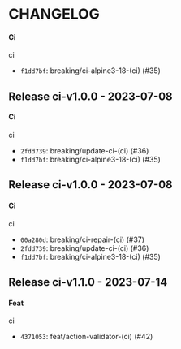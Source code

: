 # CHANGELOG

#### Ci
ci
- `f1dd7bf`: breaking/ci-alpine3-18-(ci) (#35)


## Release ci-v1.0.0 - 2023-07-08
#### Ci
ci
- `2fdd739`: breaking/update-ci-(ci) (#36)
- `f1dd7bf`: breaking/ci-alpine3-18-(ci) (#35)


## Release ci-v1.0.0 - 2023-07-08
#### Ci
ci
- `00a280d`: breaking/ci-repair-(ci) (#37)
- `2fdd739`: breaking/update-ci-(ci) (#36)
- `f1dd7bf`: breaking/ci-alpine3-18-(ci) (#35)


## Release ci-v1.1.0 - 2023-07-14
#### Feat
ci
- `4371053`: feat/action-validator-(ci) (#42)

